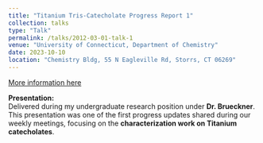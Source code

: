 ```yaml
---
title: "Titanium Tris-Catecholate Progress Report 1"
collection: talks
type: "Talk"
permalink: /talks/2012-03-01-talk-1
venue: "University of Connecticut, Department of Chemistry"
date: 2023-10-10
location: "Chemistry Bldg, 55 N Eagleville Rd, Storrs, CT 06269"
---
```

[More information here](http://dx.doi.org/10.13140/RG.2.2.30530.45763)

**Presentation:**  
Delivered during my undergraduate research position under **Dr. Brueckner**.  
This presentation was one of the first progress updates shared during our weekly meetings, focusing on the **characterization work on Titanium catecholates**.


